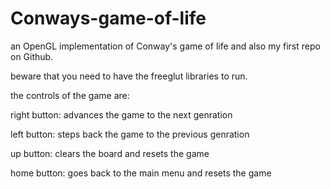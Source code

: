 # Conways-game-of-life
an OpenGL implementation of Conway's game of life and also my first repo on Github.


beware that you need to have the freeglut libraries to run.


the controls of the game are:

right button: advances the game to the next genration

left button: steps back the game to the previous genration

up button: clears the board and resets the game

home button: goes back to the main menu and resets the game
